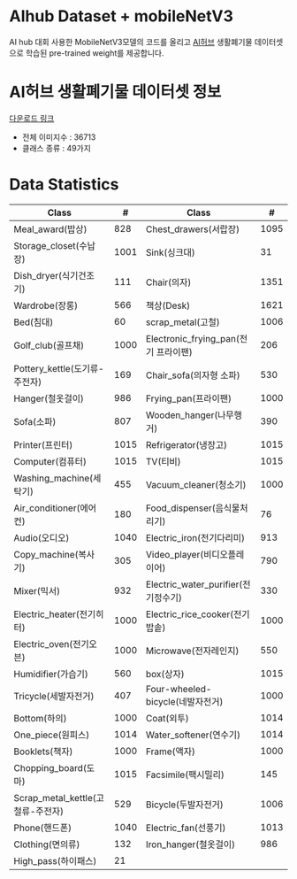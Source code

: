 # AIhub Dataset + mobileNetV3
AI hub 대회 사용한 MobileNetV3모델의 코드를 올리고 [AI허브](https://aihub.or.kr/) 생활폐기물 데이터셋으로 학습된 pre-trained weight를 제공합니다.


# AI허브 생활폐기물 데이터셋 정보
[다운로드 링크](https://aihub.or.kr/aidata/27708)
- 전체 이미지수 : 36713
- 클래스 종류 : 49가지

# Data Statistics
| Class | # | Class | # |
|-----------------|------|----------------------|------|
| Meal_award(밥상) | 828 | Chest_drawers(서랍장) | 1095 |
| Storage_closet(수납장)| 1001 | Sink(싱크대) | 31 |
| Dish_dryer(식기건조기) | 111 | Chair(의자) | 1351 |
| Wardrobe(장롱) | 566 | 책상(Desk) | 1621 |
| Bed(침대) | 60 | scrap_metal(고철) | 1006 |
| Golf_club(골프채) | 1000 | Electronic_frying_pan(전기 프라이팬) | 206 |
| Pottery_kettle(도기류-주전자) | 169 | Chair_sofa(의자형 소파) | 530 |
| Hanger(철옷걸이) | 986 | Frying_pan(프라이팬) | 1000 |
| Sofa(소파) | 807 | Wooden_hanger(나무행거) | 390 |
| Printer(프린터) | 1015 | Refrigerator(냉장고) | 1015 |
| Computer(컴퓨터) | 1015 | TV(티비) | 1015 |
| Washing_machine(세탁기) | 455 | Vacuum_cleaner(청소기) | 1000 |
| Air_conditioner(에어컨) | 180 | Food_dispenser(음식물처리기) | 76 |
| Audio(오디오) | 1040 | Electric_iron(전기다리미) | 913 |
| Copy_machine(복사기) | 305 | Video_player(비디오플레이어) | 790 |
| Mixer(믹서) | 932 | Electric_water_purifier(전기정수기) | 330 |
| Electric_heater(전기히터) | 1000 | Electric_rice_cooker(전기밥솥) | 1000 |
| Electric_oven(전기오븐) | 1000 | Microwave(전자레인지) | 550 |
| Humidifier(가습기) | 560 | box(상자) | 1015 |
| Tricycle(세발자전거) | 407 | Four-wheeled-bicycle(네발자전거) | 1000 |
| Bottom(하의) | 1000 | Coat(외투) | 1014 |
| One_piece(원피스) | 1014 | Water_softener(연수기) | 1014 |
| Booklets(책자) | 1000 | Frame(액자) | 1000 | 
| Chopping_board(도마) | 1015 | Facsimile(팩시밀리) | 145 |
| Scrap_metal_kettle(고철류-주전자) | 529 | Bicycle(두발자전거) | 1006 |
| Phone(핸드폰) | 1040 | Electric_fan(선풍기) | 1013 |
| Clothing(면의류) | 132 | Iron_hanger(철옷걸이) | 986 |
| High_pass(하이패스) | 21 |

